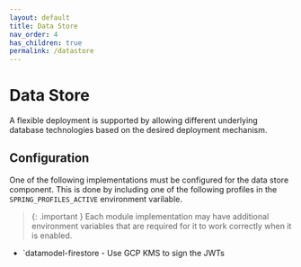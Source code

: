 ```yaml
---
layout: default
title: Data Store
nav_order: 4
has_children: true
permalink: /datastore
---
```


# Data Store

A flexible deployment is supported by allowing different underlying database technologies based on the desired deployment mechanism.

## Configuration

One of the following implementations must be configured for the data store component.
This is done by including one of the following profiles in the `SPRING_PROFILES_ACTIVE` environment varilable.

> {: .important }
> Each module implementation may have additional environment variables that are required for it to work correctly when it is enabled.

- `datamodel-firestore - Use GCP KMS to sign the JWTs
